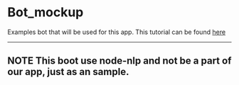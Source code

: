# Bot_mockup
Examples bot that will be used for this app.
This tutorial can be found [here](https://medium.com/geekculture/create-chatbot-with-nodejs-cf3d8bc3f302)

---
**NOTE**
This boot use node-nlp and not be a part of our app, just as an sample.
---